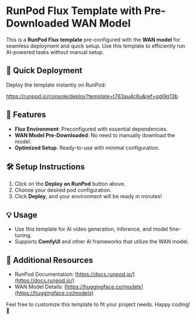 
# RunPod Flux Template with Pre-Downloaded WAN Model

This is a **RunPod Flux template** pre-configured with the **WAN model** for seamless deployment and quick setup. Use this template to efficiently run AI-powered tasks without manual setup.

## 🚀 Quick Deployment
Deploy the template instantly on RunPod:

https://runpod.io/console/deploy?template=t763au4c6u&ref=qdi9q13b


## 📌 Features
- **Flux Environment**: Preconfigured with essential dependencies.
- **WAN Model Pre-Downloaded**: No need to manually download the model.
- **Optimized Setup**: Ready-to-use with minimal configuration.

## 🛠️ Setup Instructions
1. Click on the **Deploy on RunPod** button above.
2. Choose your desired pod configuration.
3. Click **Deploy**, and your environment will be ready in minutes!

## 💡 Usage
- Use this template for AI video generation, inference, and model fine-tuning.
- Supports **ComfyUI** and other AI frameworks that utilize the WAN model.

## 🔗 Additional Resources
- RunPod Documentation: [https://docs.runpod.io/](https://docs.runpod.io/)
- WAN Model Details: [https://huggingface.co/models](https://huggingface.co/models)

Feel free to customize this template to fit your project needs. Happy coding! 🚀

